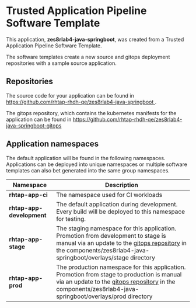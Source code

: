 # Trusted Application Pipeline Software Template

This application, **zes8rlab4-java-springboot**, was created from a Trusted Application Pipeline Software Template.

The software templates create a new source and gitops deployment repositories with a sample source application. 

## Repositories

The source code for your application can be found in [https://github.com/rhtap-rhdh-qe/zes8rlab4-java-springboot ](https://github.com/rhtap-rhdh-qe/zes8rlab4-java-springboot ).
 
The gitops repository, which contains the kubernetes manifests for the application can be found in 
[https://github.com/rhtap-rhdh-qe/zes8rlab4-java-springboot-gitops ](https://github.com/rhtap-rhdh-qe/zes8rlab4-java-springboot-gitops ) 

## Application namespaces 

The default application will be found in the following namespaces. Applications can be deployed into unique namespaces or multiple software templates can also bet generated into the same group namespaces.  

|  Namespace   |  Description   |  
| -------- | -------- |
| **rhtap-app-ci** | The namespace used for CI workloads |
| **rhtap-app-development** | The default application during development. Every build will be deployed to this namespace for testing. |
| **rhtap-app-stage** | The staging namespace for this application. Promotion from development to stage is manual via an update to the [gitops repository](https://github.com/rhtap-rhdh-qe/zes8rlab4-java-springboot-gitops ) in the components/zes8rlab4-java-springboot/overlays/stage directory |
| **rhtap-app-prod** | The production namespace for this application. Promotion from stage to production is manual via an update to the [gitops repository](https://github.com/rhtap-rhdh-qe/zes8rlab4-java-springboot-gitops ) in the components/zes8rlab4-java-springboot/overlays/prod directory |